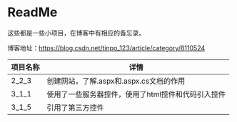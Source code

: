# ReadMe

这些都是一些小项目，在博客中有相应的备忘录。

博客地址：https://blog.csdn.net/tinpo_123/article/category/8110524

| 项目名称 | 详情                                    |
| -------- | --------------------------------------- |
| 2_2_3    | 创建网站，了解.aspx和.aspx.cs文档的作用 |
| 3_1_1 | 使用了一些服务器控件，使用了html控件和代码引入控件 |
| 3_1_5 | 引用了第三方控件|

